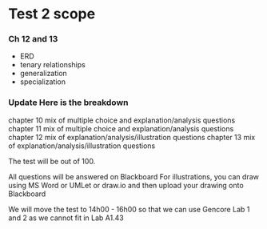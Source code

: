 # Test 2 scope

### Ch 12 and 13

- ERD
- tenary relationships
- generalization
- specialization

### Update Here is the breakdown

chapter 10 mix of multiple choice and explanation/analysis questions
chapter 11 mix of multiple choice and explanation/analysis questions
chapter 12 mix of explanation/analysis/illustration questions
chapter 13 mix of explanation/analysis/illustration questions

The test will be out of 100.

All questions will be answered on Blackboard
For illustrations, you can draw using MS Word or UMLet or draw.io and then upload your drawing onto Blackboard

We will move the test to 14h00 - 16h00 so that we can use Gencore Lab 1 and 2 as we cannot fit in Lab A1.43

